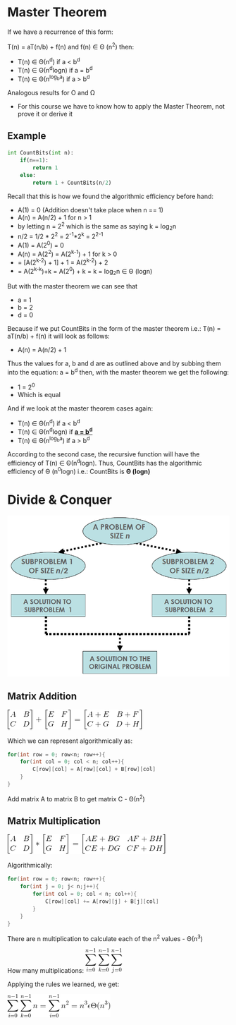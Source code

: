 # Master Theorem
If we have a recurrence of this form:

T(n) = aT(n/b) + f(n) and f(n) ∈ Θ (n<sup>2</sup>) then:
* T(n) ∈ Θ(n<sup>d</sup>) if a < b<sup>d</sup>
* T(n) ∈ Θ(n<sup>d</sup>logn) if a = b<sup>d</sup>
* T(n) ∈ Θ(n<sup>log<sub>b</sub>a</sup>) if a > b<sup>d</sup>

Analogous results for O and Ω
* For this course we have to know how to apply the Master Theorem, not prove it or derive it

## Example
```python
int CountBits(int n):
    if(n==1):
        return 1
    else:
        return 1 + CountBits(n/2)
```
Recall that this is how we found the algorithmic efficiency before hand: 
* A(1) = 0 (Addition doesn't take place when n == 1)
* A(n) = A(n/2) + 1 for n > 1
* by letting n = 2<sup>2</sup> which is the same as saying k = log<sub>2</sub>n
* n/2 = 1/2 * 2<sup>2</sup> = 2<sup>-1</sup>*2<sup>k</sup> = 2<sup>2-1</sup>
* A(1) = A(2<sup>0</sup>) = 0
* A(n) = A(2<sup>2</sup>) = A(2<sup>k-1</sup>) + 1 for k > 0
* = [A(2<sup>k-2</sup>) + 1] + 1 = A(2<sup>k-2</sup>) + 2
* = A(2<sup>k-k</sup>)+k = A(2<sup>0</sup>) + k = k = log<sub>2</sub>n ∈ Θ (logn)

But with the master theorem we can see that 
* a = 1
* b = 2
* d = 0

Because if we put CountBits in the form of the master theorem i.e.: T(n) = aT(n/b) + f(n) it will look as follows:

* A(n) = A(n/2) + 1

Thus the values for a, b and d are as outlined above and by subbing them into the equation: a = b<sup>d</sup> then, with the master theorem we get the following:
* 1 = 2<sup>0</sup> 
* Which is equal

And if we look at the master theorem cases again:
* T(n) ∈ Θ(n<sup>d</sup>) if a < b<sup>d</sup>
* T(n) ∈ Θ(n<sup>d</sup>logn) if <u><b>a = b<sup>d</sup></b></u>
* T(n) ∈ Θ(n<sup>log<sub>b</sub>a</sup>) if a > b<sup>d</sup>

According to the second case, the recursive function will have the efficiency of T(n) ∈ Θ(n<sup>d</sup>logn). Thus, CountBits has the algorithmic efficiency of Θ (n<sup>0</sup>logn) i.e.: CountBits is **Θ (logn)**

# Divide & Conquer

![Divide & Conquer](img/divideandconquer.png)

## Matrix Addition
![Matrix Addition](img/matrixadd.gif)

Which we can represent algorithmically as:
```java
for(int row = 0; row<n; row++){
    for(int col = 0; col < n; col++){
        C[row][col] = A[row][col] + B[row][col]
    }
}
```
Add matrix A to matrix B to get matrix C - Θ(n<sup>2</sup>)
## Matrix Multiplication
![Matrix Multiplication](img/matrixmult1.gif)

Algorithmically:
```java
for(int row = 0; row<n; row++){
    for(int j = 0; j< n;j++){
        for(int col = 0; col < n; col++){
            C[row][col] += A[row][j] + B[j][col]
        }
    }
}
```
There are n multiplication to calculate each of the n<sup>2</sup> values - Θ(n<sup>3</sup>)

How many multiplications:
![Matrix Multiplication Sigma](img/matrixmult2.gif)

Applying the rules we learned, we get:

![Matrix Multiplication Aggregate](img/matrixmult3.gif)